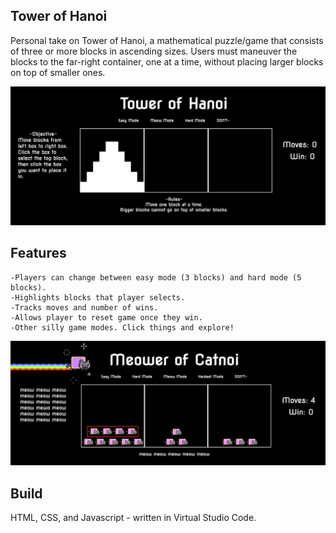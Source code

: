 Tower of Hanoi
----------------------------

Personal take on Tower of Hanoi, a mathematical puzzle/game that consists of three or more blocks in ascending sizes. Users must maneuver the blocks to the far-right container, one at a time, without placing larger blocks on top of smaller ones.

![alt tag](https://github.com/nnguy152/01-Tower-of-Hanoi/blob/master/Start%20Screen.png)

Features
----------------------------

	-Players can change between easy mode (3 blocks) and hard mode (5 blocks).
	-Highlights blocks that player selects.
	-Tracks moves and number of wins.
	-Allows player to reset game once they win.
	-Other silly game modes. Click things and explore!

![alt tag](https://github.com/nnguy152/01-Tower-of-Hanoi/blob/master/Meow.png)

Build
----------------------------
HTML, CSS, and Javascript - written in Virtual Studio Code.

